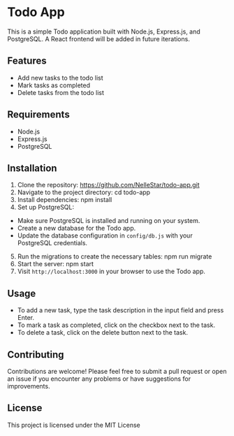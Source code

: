 # Todo App

This is a simple Todo application built with Node.js, Express.js, and PostgreSQL. A React frontend will be added in future iterations.

## Features

- Add new tasks to the todo list
- Mark tasks as completed
- Delete tasks from the todo list

## Requirements

- Node.js
- Express.js
- PostgreSQL

## Installation

1. Clone the repository: https://github.com/NelleStar/todo-app.git
2. Navigate to the project directory: cd todo-app
3. Install dependencies: npm install
4. Set up PostgreSQL:

- Make sure PostgreSQL is installed and running on your system.
- Create a new database for the Todo app.
- Update the database configuration in `config/db.js` with your PostgreSQL credentials.

5. Run the migrations to create the necessary tables: npm run migrate
6. Start the server: npm start
7. Visit `http://localhost:3000` in your browser to use the Todo app.

## Usage

- To add a new task, type the task description in the input field and press Enter.
- To mark a task as completed, click on the checkbox next to the task.
- To delete a task, click on the delete button next to the task.

## Contributing

Contributions are welcome! Please feel free to submit a pull request or open an issue if you encounter any problems or have suggestions for improvements.

## License

This project is licensed under the MIT License








